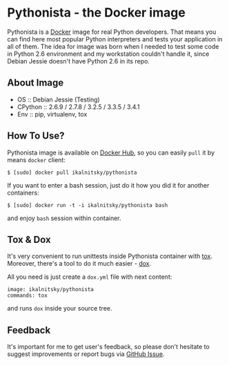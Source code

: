 Pythonista - the Docker image
=============================

Pythonista is a [Docker] image for real Python developers. That means
you can find here most popular Python interpreters and tests your
application in all of them. The idea for image was born when I needed
to test some code in Python 2.6 environment and my workstation couldn't
handle it, since Debian Jessie doesn't have Python 2.6 in its repo.

[Docker]: https://docker.com/

About Image
-----------

* OS :: Debian Jessie (Testing)
* CPython :: 2.6.9 / 2.7.8 / 3.2.5 / 3.3.5 / 3.4.1
* Env :: pip, virtualenv, tox


How To Use?
-----------

Pythonista image is available on [Docker Hub], so you can easily `pull`
it by means `docker` client:

    $ [sudo] docker pull ikalnitsky/pythonista

If you want to enter a bash session, just do it how you did it for
another containers:

    $ [sudo] docker run -t -i ikalnitsky/pythonista bash

and enjoy `bash` session within container.

[Docker Hub]: https://hub.docker.com/


Tox & Dox
---------

It's very convenient to run unittests inside Pythonista container with
[tox]. Moreover, there's a tool to do it much easier - [dox].

All you need is just create a `dox.yml` file with next content:

    image: ikalnitsky/pythonista
    commands: tox

and runs `dox` inside your source tree.

[tox]: https://tox.readthedocs.org/
[dox]: https://github.com/stackforge/dox


Feedback
--------

It's important for me to get user's feedback, so please don't hesitate
to suggest improvements or report bugs via [GitHub Issue].

[GitHub Issue]: https://github.com/ikalnitsky/pythonista/issues
